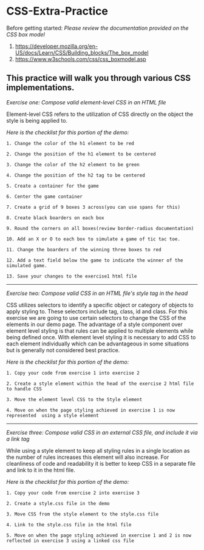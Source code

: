 # CSS-Extra-Practice

Before getting started:
_Please review the documentation provided on the CSS box model_

1. https://developer.mozilla.org/en-US/docs/Learn/CSS/Building_blocks/The_box_model
2. https://www.w3schools.com/css/css_boxmodel.asp

## This practice will walk you through various CSS implementations.

_Exercise one: Compose valid element-level CSS in an HTML file_

Element-level CSS refers to the utilization of CSS directly on the object the style is being applied to.

_Here is the checklist for this portion of the demo:_

    1. Change the color of the h1 element to be red

    2. Change the position of the h1 element to be centered

    3. Change the color of the h2 element to be green

    4. Change the position of the h2 tag to be centered

    5. Create a container for the game

    6. Center the game container

    7. Create a grid of 9 boxes 3 across(you can use spans for this)

    8. Create black boarders on each box

    9. Round the corners on all boxes(review border-radius documentation)

    10. Add an X or O to each box to simulate a game of tic tac toe.

    11.	Change the boarders of the winning three boxes to red

    12.	Add a text field below the game to indicate the winner of the simulated game.

    13.	Save your changes to the exercise1 html file

---

_Exercise two: Compose valid CSS in an HTML file's style tag in the head_

CSS utilizes selectors to identify a specific object or category of objects to apply styling to. These selectors include tag, class, id and class. For this exercise we are going to use certain selectors to change the CSS of the elements in our demo page.
The advantage of a style component over element level styling is that rules can be applied to multiple elements while being defined once. With element level styling it is necessary to add CSS to each element individually which can be advantageous in some situations but is generally not considered best practice.

_Here is the checklist for this portion of the demo:_

    1. Copy your code from exercise 1 into exercise 2

    2. Create a style element within the head of the exercise 2 html file to handle CSS

    3. Move the element level CSS to the Style element

    4. Move on when the page styling achieved in exercise 1 is now represented  using a style element

---

_Exercise three: Compose valid CSS in an external CSS file, and include it via a link tag_

While using a style element to keep all styling rules in a single location as the number of rules increases this element will also increase. For cleanliness of code and readability it is better to keep CSS in a separate file and link to it in the html file.

_Here is the checklist for this portion of the demo:_

    1. Copy your code from exercise 2 into exercise 3

    2. Create a style.css file in the demo

    3. Move CSS from the style element to the style.css file

    4. Link to the style.css file in the html file

    5. Move on when the page styling achieved in exercise 1 and 2 is now reflected in exercise 3 using a linked css file
